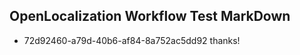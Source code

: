 ## OpenLocalization Workflow Test MarkDown
* 72d92460-a79d-40b6-af84-8a752ac5dd92 
thanks!<!--HONumber=Mar16_HO1-->
